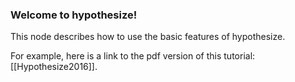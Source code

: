 ### Welcome to hypothesize!

This node describes how to use the basic features of hypothesize.

For example, here is a link to the pdf version of this tutorial: [[Hypothesize2016]].